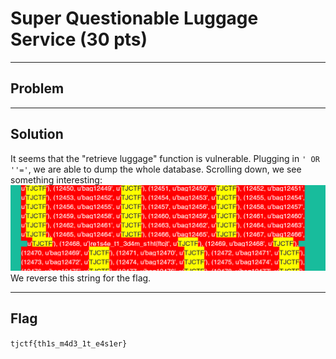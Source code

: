 # Super Questionable Luggage Service (30 pts)

---

## Problem

---

## Solution
It seems that the "retrieve luggage" function is vulnerable. Plugging in `' OR ''='`, we are able to dump the whole database. Scrolling down, we see something interesting:
![](eJwNyFEOgyAMANC7cABqg0DxNgQJmmlLoGYfy-6-vc_3Mc-4zGYO1T43gP2cRcZup8rIrdom0q6a-zltkRuyai7HXVknIHlMMUQMtFIiwvCv4H1afMK4EjnnFnj4xfJm27mZ7w8MliMA.jXJK0kDD6eburM62x1HJ7Vo5MqU.png)
We reverse this string for the flag.

---

## Flag
`tjctf{th1s_m4d3_1t_e4s1er}`
